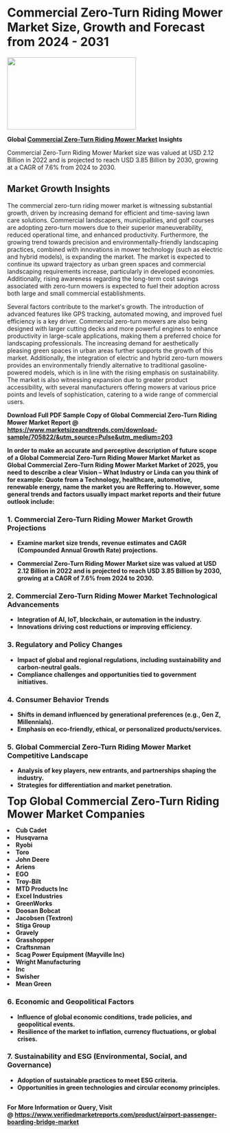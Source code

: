 <H1>Commercial Zero-Turn Riding Mower Market Size, Growth and Forecast from 2024 - 2031</H1><img class="aligncenter size-medium wp-image-584254" src="https://thirdeyenews.in/wp-content/uploads/2024/09/Global-Market-Research-300x168.jpeg" alt="" width="300" height="168" /><p><strong>Global&nbsp;<a href="https://www.marketsizeandtrends.com/download-sample/705822/&amp;utm_source=Pulse&amp;utm_medium=203">Commercial Zero-Turn Riding Mower Market</a> Insights</strong></p><p>Commercial Zero-Turn Riding Mower Market size was valued at USD 2.12 Billion in 2022 and is projected to reach USD 3.85 Billion by 2030, growing at a CAGR of 7.6% from 2024 to 2030.</p><p><h2>Market Growth Insights</h2> <p>The commercial zero-turn riding mower market is witnessing substantial growth, driven by increasing demand for efficient and time-saving lawn care solutions. Commercial landscapers, municipalities, and golf courses are adopting zero-turn mowers due to their superior maneuverability, reduced operational time, and enhanced productivity. Furthermore, the growing trend towards precision and environmentally-friendly landscaping practices, combined with innovations in mower technology (such as electric and hybrid models), is expanding the market. The market is expected to continue its upward trajectory as urban green spaces and commercial landscaping requirements increase, particularly in developed economies. Additionally, rising awareness regarding the long-term cost savings associated with zero-turn mowers is expected to fuel their adoption across both large and small commercial establishments.</p> <p><strong></strong></p> <p>Several factors contribute to the market's growth. The introduction of advanced features like GPS tracking, automated mowing, and improved fuel efficiency is a key driver. Commercial zero-turn mowers are also being designed with larger cutting decks and more powerful engines to enhance productivity in large-scale applications, making them a preferred choice for landscaping professionals. The increasing demand for aesthetically pleasing green spaces in urban areas further supports the growth of this market. Additionally, the integration of electric and hybrid zero-turn mowers provides an environmentally friendly alternative to traditional gasoline-powered models, which is in line with the rising emphasis on sustainability. The market is also witnessing expansion due to greater product accessibility, with several manufacturers offering mowers at various price points and levels of sophistication, catering to a wide range of commercial users.</p> <p><strong></p><p><span class=""><strong>Download Full PDF Sample Copy of Global Commercial Zero-Turn Riding Mower Market Report</strong> @ <a href="https://www.marketsizeandtrends.com/download-sample/705822/&amp;utm_source=Pulse&amp;utm_medium=203" target="_blank">https://www.marketsizeandtrends.com/download-sample/705822/&amp;utm_source=Pulse&amp;utm_medium=203</a></span></p><p>In order to make an accurate and perceptive description of future scope of a Global&nbsp;Commercial Zero-Turn Riding Mower Market Market as Global&nbsp;Commercial Zero-Turn Riding Mower Market Market of 2025, you need to describe a clear Vision &ndash; What Industry or Linda can you think of for example: Quote from a Technology, healthcare, automotive, renewable energy, name the market you are Reffering to. However, some general trends and factors usually impact market reports and their future outlook include:</p><h3>1.&nbsp;<strong>Commercial Zero-Turn Riding Mower Market Growth Projections</strong></h3><ul><li>Examine market size trends, revenue estimates and CAGR (Compounded Annual Growth Rate) projections.</li><li><p>Commercial Zero-Turn Riding Mower Market size was valued at USD 2.12 Billion in 2022 and is projected to reach USD 3.85 Billion by 2030, growing at a CAGR of 7.6% from 2024 to 2030.</p></li></ul><h3>2.&nbsp;<strong>Commercial Zero-Turn Riding Mower Market Technological Advancements</strong></h3><ul><li>Integration of AI, IoT, blockchain, or automation in the industry.</li><li>Innovations driving cost reductions or improving efficiency.</li></ul><h3>3.&nbsp;<strong>Regulatory and Policy Changes</strong></h3><ul><li>Impact of global and regional regulations, including sustainability and carbon-neutral goals.</li><li>Compliance challenges and opportunities tied to government initiatives.</li></ul><h3>4.&nbsp;<strong>Consumer Behavior Trends</strong></h3><ul><li>Shifts in demand influenced by generational preferences (e.g., Gen Z, Millennials).</li><li>Emphasis on eco-friendly, ethical, or personalized products/services.</li></ul><h3>5.&nbsp;<strong>Global Commercial Zero-Turn Riding Mower Market Competitive Landscape</strong></h3><ul><li>Analysis of key players, new entrants, and partnerships shaping the industry.</li><li>Strategies for differentiation and market penetration.</li></ul><p data-pm-slice="1 1 []"><span style="color: inherit; font-family: inherit; font-size: 25px;">Top Global Commercial Zero-Turn Riding Mower Market Companies</span></p><div class="" data-test-id=""><p><li>Cub Cadet</li><li> Husqvarna</li><li> Ryobi</li><li> Toro</li><li> John Deere</li><li> Ariens</li><li> EGO</li><li> Troy-Bilt</li><li> MTD Products Inc</li><li> Excel Industries</li><li> GreenWorks</li><li> Doosan Bobcat</li><li> Jacobsen (Textron)</li><li> Stiga Group</li><li> Gravely</li><li> Grasshopper</li><li> Craftsnman</li><li> Scag Power Equipment (Mayville Inc)</li><li> Wright Manufacturing</li><li> Inc</li><li> Swisher</li><li> Mean Green</li></p></div><h3>6.&nbsp;<strong>Economic and Geopolitical Factors</strong></h3><ul><li>Influence of global economic conditions, trade policies, and geopolitical events.</li><li>Resilience of the market to inflation, currency fluctuations, or global crises.</li></ul><h3>7.&nbsp;<strong>Sustainability and ESG (Environmental, Social, and Governance)</strong></h3><ul><li>Adoption of sustainable practices to meet ESG criteria.</li><li>Opportunities in green technologies and circular economy principles.</li></ul><h2><strong style="font-size: 14px;">For More Information or Query, Visit @&nbsp;</strong><a style="background-color: #ffffff; font-size: 14px;" href="https://www.marketsizeandtrends.com/report/commercial-zero-turn-riding-mower-market/" target="_blank">https://www.verifiedmarketreports.com/product/airport-passenger-boarding-bridge-market</a></h2>
